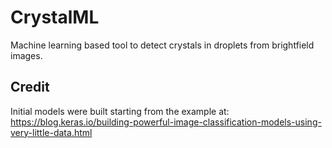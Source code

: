 # CrystalML
Machine learning based tool to detect crystals in droplets from brightfield images.

## Credit

Initial models were built starting from the example at:
https://blog.keras.io/building-powerful-image-classification-models-using-very-little-data.html

